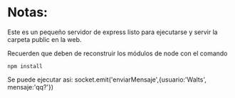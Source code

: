 # Notas:

Este es un pequeño servidor de express listo para ejecutarse y servir la carpeta public en la web.

Recuerden que deben de reconstruir los módulos de node con el comando

```
npm install
```

Se puede ejecutar asi:
socket.emit('enviarMensaje',{usuario:'Walts', mensaje:'qq?'})
